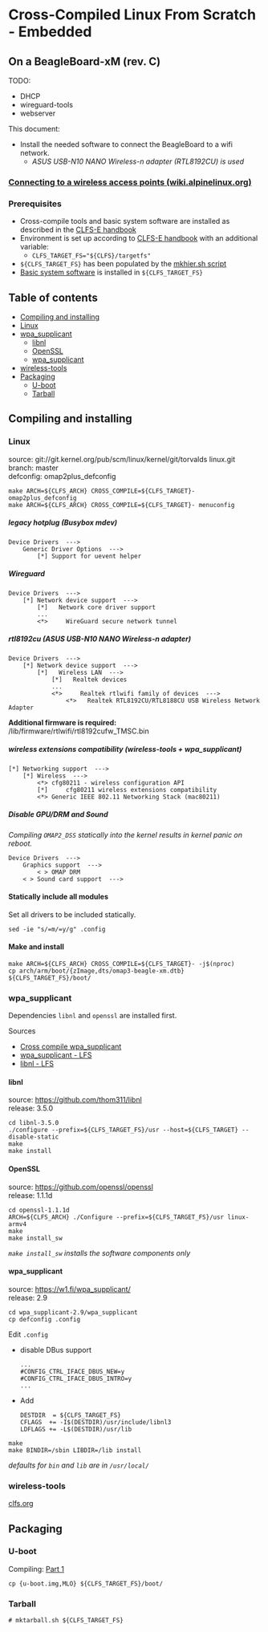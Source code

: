 # Cross-Compiled Linux From Scratch - Embedded
## On a BeagleBoard-xM (rev. C)

TODO:
- DHCP
- wireguard-tools
- webserver

This document:
- Install the needed software to connect the BeagleBoard to a wifi network.
  - *ASUS USB-N10 NANO Wireless-n adapter (RTL8192CU) is used*

### [Connecting to a wireless access points (wiki.alpinelinux.org)][3]

### Prerequisites
- Cross-compile tools and basic system software are installed as described in the [CLFS-E handbook][1]
- Environment is set up according to [CLFS-E handbook][2] with an additional variable:
  - ```CLFS_TARGET_FS="${CLFS}/targetfs"```
- `${CLFS_TARGET_FS}` has been populated by the [mkhier.sh script](mkhier.sh)
- [Basic system software][4] is installed in `${CLFS_TARGET_FS}`

[1]: http://clfs.org/view/clfs-embedded/arm/
[2]: http://clfs.org/view/clfs-embedded/arm/cross-tools/variables.html
[3]: https://wiki.alpinelinux.org/wiki/Connecting_to_a_wireless_access_point
[4]: http://clfs.org/view/clfs-embedded/arm/final-system/introduction.html

## Table of contents
-   [Compiling and installing](#compiling-and-installing)  
  - [Linux](#linux)  
  - [wpa_supplicant](#wpasupplicant)  
      - [libnl](#libnl)  
      - [OpenSSL](#openssl)  
      - [wpa_supplicant](#wpasupplicant)  
  - [wireless-tools](#wireless-tools)
- [Packaging](#packaging)  
  - [U-boot](#u-boot)  
  - [Tarball](#tarball)  

## Compiling and installing
### Linux
source: git://git.kernel.org/pub/scm/linux/kernel/git/torvalds linux.git  
branch: master  
defconfig: omap2plus_defconfig  

```
make ARCH=${CLFS_ARCH} CROSS_COMPILE=${CLFS_TARGET}- omap2plus_defconfig
make ARCH=${CLFS_ARCH} CROSS_COMPILE=${CLFS_TARGET}- menuconfig
```
##### legacy hotplug (Busybox mdev)
```
Device Drivers  --->
    Generic Driver Options  --->
        [*] Support for uevent helper
```
##### Wireguard
```
Device Drivers  ---> 
    [*] Network device support  --->
        [*]   Network core driver support 
        ...
        <*>     WireGuard secure network tunnel
```
##### rtl8192cu (ASUS USB-N10 NANO Wireless-n adapter)
```
Device Drivers  ---> 
    [*] Network device support  --->
        [*]   Wireless LAN  --->
            [*]   Realtek devices 
            ...
            <*>     Realtek rtlwifi family of devices  --->
                <*>   Realtek RTL8192CU/RTL8188CU USB Wireless Network Adapter  
```
**Additional firmware is required:**  
/lib/firmware/rtlwifi/rtl8192cufw_TMSC.bin
##### wireless extensions compatibility (wireless-tools + wpa_supplicant)
```
[*] Networking support  --->
    [*] Wireless  --->
        <*> cfg80211 - wireless configuration API
        [*]     cfg80211 wireless extensions compatibility
        <*> Generic IEEE 802.11 Networking Stack (mac80211)
```
##### Disable GPU/DRM and Sound
*Compiling `OMAP2_DSS` statically into the kernel results in kernel panic on reboot.*  
```
Device Drivers  --->
    Graphics support  --->
        < > OMAP DRM
    < > Sound card support  --->
```

#### Statically include all modules
Set all drivers to be included statically.
```
sed -ie "s/=m/=y/g" .config
```

#### Make and install
```
make ARCH=${CLFS_ARCH} CROSS_COMPILE=${CLFS_TARGET}- -j$(nproc)
cp arch/arm/boot/{zImage,dts/omap3-beagle-xm.dtb} ${CLFS_TARGET_FS}/boot/
```

### wpa_supplicant
Dependencies `libnl` and `openssl` are installed first.

Sources
- [Cross compile wpa_supplicant][10]
- [wpa_supplicant - LFS][11]
- [libnl - LFS][12]

#### libnl
source: https://github.com/thom311/libnl  
release: 3.5.0  

```
cd libnl-3.5.0
./configure --prefix=${CLFS_TARGET_FS}/usr --host=${CLFS_TARGET} --disable-static
make
make install
```

#### OpenSSL
source: https://github.com/openssl/openssl  
release: 1.1.1d  

```
cd openssl-1.1.1d
ARCH=${CLFS_ARCH} ./Configure --prefix=${CLFS_TARGET_FS}/usr linux-armv4
make
make install_sw
```
*`make install_sw` installs the software components only*

#### wpa_supplicant
source: https://w1.fi/wpa_supplicant/  
release: 2.9  

```
cd wpa_supplicant-2.9/wpa_supplicant
cp defconfig .config
```
Edit `.config`
- disable DBus support  
  ```
  ...
  #CONFIG_CTRL_IFACE_DBUS_NEW=y
  #CONFIG_CTRL_IFACE_DBUS_INTRO=y
  ...
  ```
- Add
  ```
  DESTDIR  = ${CLFS_TARGET_FS}
  CFLAGS  += -I$(DESTDIR)/usr/include/libnl3
  LDFLAGS += -L$(DESTDIR)/usr/lib
  ```
```
make
make BINDIR=/sbin LIBDIR=/lib install
```
*defaults for `bin` and `lib` are in `/usr/local/`*

### wireless-tools
[clfs.org][13]


## Packaging
### U-boot
Compiling: [Part 1](README.md)
```
cp {u-boot.img,MLO} ${CLFS_TARGET_FS}/boot/
```

### Tarball
```
# mktarball.sh ${CLFS_TARGET_FS}
```

[10]: https://drzhf9.wordpress.com/2013/11/08/cross-compile-wpa_supplicant/
[11]: http://www.linuxfromscratch.org/blfs/view/svn/basicnet/wpa_supplicant.html
[12]: http://www.linuxfromscratch.org/blfs/view/svn/basicnet/libnl.html
[13]: http://clfs.org/view/clfs-embedded/arm/beyond/wireless_tools.html